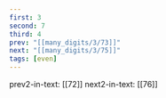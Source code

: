 ```yaml
---
first: 3
second: 7
third: 4
prev: "[[many_digits/3/73]]"
next: "[[many_digits/3/75]]"
tags: [even]
---
```

prev2-in-text: [[72]]
next2-in-text: [[76]]
